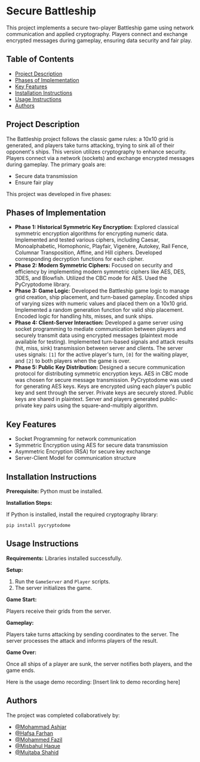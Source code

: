 # Secure Battleship

This project implements a secure two-player Battleship game using network communication and applied cryptography. Players connect and exchange encrypted messages during gameplay, ensuring data security and fair play.

## Table of Contents

*   [Project Description](#project-description)
*   [Phases of Implementation](#phases-of-implementation)
*   [Key Features](#key-features)
*   [Installation Instructions](#installation-instructions)
*   [Usage Instructions](#usage-instructions)
*   [Authors](#authors)

## Project Description <a name="project-description"></a>

The Battleship project follows the classic game rules: a 10x10 grid is generated, and players take turns attacking, trying to sink all of their opponent's ships. This version utilizes cryptography to enhance security. Players connect via a network (sockets) and exchange encrypted messages during gameplay. The primary goals are:

*   Secure data transmission
*   Ensure fair play

This project was developed in five phases:

## Phases of Implementation <a name="phases-of-implementation"></a>

*   **Phase 1: Historical Symmetric Key Encryption:** Explored classical symmetric encryption algorithms for encrypting numeric data. Implemented and tested various ciphers, including Caesar, Monoalphabetic, Homophonic, Playfair, Vigenère, Autokey, Rail Fence, Columnar Transposition, Affine, and Hill ciphers. Developed corresponding decryption functions for each cipher.
*   **Phase 2: Modern Symmetric Ciphers:** Focused on security and efficiency by implementing modern symmetric ciphers like AES, DES, 3DES, and Blowfish. Utilized the CBC mode for AES. Used the PyCryptodome library.
*   **Phase 3: Game Logic:** Developed the Battleship game logic to manage grid creation, ship placement, and turn-based gameplay. Encoded ships of varying sizes with numeric values and placed them on a 10x10 grid. Implemented a random generation function for valid ship placement. Encoded logic for handling hits, misses, and sunk ships.
*   **Phase 4: Client-Server Interaction:** Developed a game server using socket programming to mediate communication between players and securely transmit data using encrypted messages (plaintext mode available for testing). Implemented turn-based signals and attack results (hit, miss, sink) transmission between server and clients. The server uses signals: `[1]` for the active player's turn, `[0]` for the waiting player, and `[2]` to both players when the game is over.
*   **Phase 5: Public Key Distribution:** Designed a secure communication protocol for distributing symmetric encryption keys. AES in CBC mode was chosen for secure message transmission. PyCryptodome was used for generating AES keys. Keys are encrypted using each player's public key and sent through the server. Private keys are securely stored. Public keys are shared in plaintext. Server and players generated public-private key pairs using the square-and-multiply algorithm.

## Key Features <a name="key-features"></a>

*   Socket Programming for network communication
*   Symmetric Encryption using AES for secure data transmission
*   Asymmetric Encryption (RSA) for secure key exchange
*   Server-Client Model for communication structure

## Installation Instructions <a name="installation-instructions"></a>

**Prerequisite:** Python must be installed.

**Installation Steps:**

If Python is installed, install the required cryptography library:

`pip install pycryptodome`

## Usage Instructions <a name="usage-instructions"></a>

**Requirements:** Libraries installed successfully.

**Setup:**

1.  Run the `GameServer` and `Player` scripts.
2.  The server initializes the game.

**Game Start:**

Players receive their grids from the server.

**Gameplay:**

Players take turns attacking by sending coordinates to the server. The server processes the attack and informs players of the result.

**Game Over:**

Once all ships of a player are sunk, the server notifies both players, and the game ends.

Here is the usage demo recording: [Insert link to demo recording here]

## Authors <a name="authors"></a>

The project was completed collaboratively by:

*   [@Mohammad Ashjar](https://github.com/mohammadAshjar)
*   [@Hafsa Farhan](https://github.com/HafsaFarhan127)
*   [@Mohammed Fazil](https://github.com/mohammedFazil3)
*   [@Misbahul Haque](https://github.com/MisbahulHaque700)
*   [@Mujtaba Shahid](https://github.com/mujii974)
